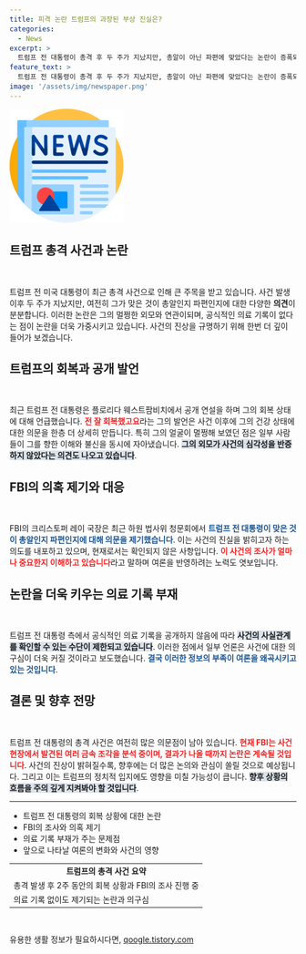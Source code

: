 ```yaml
---
title: 피격 논란 트럼프의 과장된 부상 진실은?
categories:
  - News
excerpt: >
  트럼프 전 대통령이 총격 후 두 주가 지났지만, 총알이 아닌 파편에 맞았다는 논란이 증폭되고 있습니다. 그의 멀쩡한 모습과 FBI의 의문 제기로 진실이 가려지지 않고 있어, 사건의 진상이 궁금증을 자아내고 있습니다!
feature_text: >
  트럼프 전 대통령이 총격 후 두 주가 지났지만, 총알이 아닌 파편에 맞았다는 논란이 증폭되고 있습니다. 그의 멀쩡한 모습과 FBI의 의문 제기로 진실이 가려지지 않고 있어, 사건의 진상이 궁금증을 자아내고 있습니다!
image: '/assets/img/newspaper.png'
---
```


<p><img src="/assets/img/newspaper.png" alt="kimp 속보" /></p>

<h2 data-ke-size="size26">트럼프 총격 사건과 논란</h2>

<p data-ke-size="size16">&nbsp;</p>

<p>트럼프 전 미국 대통령이 최근 총격 사건으로 인해 큰 주목을 받고 있습니다. 사건 발생 이후 두 주가 지났지만, 여전히 그가 맞은 것이 총알인지 파편인지에 대한 다양한 <strong>의견</strong>이 분분합니다. 이러한 논란은 그의 멀쩡한 외모와 연관이되며, 공식적인 의료 기록이 없다는 점이 논란을 더욱 가중시키고 있습니다. 사건의 진상을 규명하기 위해 한번 더 깊이 들어가 보겠습니다.</p>

<h2 data-ke-size="size26">트럼프의 회복과 공개 발언</h2>

<p data-ke-size="size16">&nbsp;</p>

<p>최근 트럼프 전 대통령은 플로리다 웨스트팜비치에서 공개 연설을 하며 그의 회복 상태에 대해 언급했습니다. <b><span style="color: #ee2323;">전 잘 회복했고요</span></b>라는 그의 발언은 사건 이후에 그의 건강 상태에 대한 의문을 한층 더 상세히 만듭니다. 특히 그의 얼굴이 멀쩡해 보였던 점은 일부 사람들이 그를 향한 이해와 불신을 동시에 자아냈습니다. <b><span style="background-color: #21538527;">그의 외모가 사건의 심각성을 반증하지 않았다는 의견도 나오고 있습니다</span></b>. </p>

<h2 data-ke-size="size26">FBI의 의혹 제기와 대응</h2>

<p data-ke-size="size16">&nbsp;</p>

<p>FBI의 크리스토퍼 레이 국장은 최근 하원 법사위 청문회에서 <b><span style="color: #1a5490;">트럼프 전 대통령이 맞은 것이 총알인지 파편인지에 대해 의문을 제기했습니다</span></b>. 이는 사건의 진실을 밝히고자 하는 의도를 내포하고 있으며, 현재로서는 확인되지 않은 사항입니다. <b><span style="color: #ee2323;">이 사건의 조사가 얼마나 중요한지 이해하고 있습니다</span></b>라고 말하며 여론을 반영하려는 노력도 엿보입니다.</p>

<h2 data-ke-size="size26">논란을 더욱 키우는 의료 기록 부재</h2>

<p data-ke-size="size16">&nbsp;</p>

<p>트럼프 전 대통령 측에서 공식적인 의료 기록을 공개하지 않음에 따라 <b><span style="background-color: #21538527;">사건의 사실관계를 확인할 수 있는 수단이 제한되고 있습니다</span></b>. 이러한 점에서 일부 언론은 사건에 대한 의구심이 더욱 커질 것이라고 보도했습니다. <b><span style="color: #1a5490;">결국 이러한 정보의 부족이 여론을 왜곡시키고 있는 것입니다</span></b>.</p>

<h2 data-ke-size="size26">결론 및 향후 전망</h2>

<p data-ke-size="size16">&nbsp;</p>

<p>트럼프 전 대통령의 총격 사건은 여전히 많은 의문점이 남아 있습니다. <b><span style="color: #ee2323;">현재 FBI는 사건 현장에서 발견된 여러 금속 조각을 분석 중이며, 결과가 나올 때까지 논란은 계속될 것입니다</span></b>. 사건의 진상이 밝혀질수록, 향후에는 더 많은 논의와 관심이 쏠릴 것으로 예상됩니다. 그리고 이는 트럼프의 정치적 입지에도 영향을 미칠 가능성이 큽니다. <b><span style="background-color: #21538527;">향후 상황의 흐름을 주의 깊게 지켜봐야 할 것입니다</span></b>.</p>

<hr>

<ul>
  <li>트럼프 전 대통령의 회복 상황에 대한 논란</li>
  <li>FBI의 조사와 의혹 제기</li>
  <li>의료 기록 부재가 주는 문제점</li>
  <li>앞으로 나타날 여론의 변화와 사건의 영향</li>
</ul>

<table style="width: 100%;">
  <tr>
    <td style="text-align: center; height: 17px;"><b>트럼프의 총격 사건 요약</b></td>
  </tr>
  <tr>
    <td>총격 발생 후 2주 동안의 회복 상황과 FBI의 조사 진행 중</td>
  </tr>
  <tr>
    <td>의료 기록 없이도 제기되는 논란과 의구심</td>
  </tr>
</table>

<p data-ke-size="size16">&nbsp;</p>
유용한 생활 정보가 필요하시다면, <a href="https://qoogle.tistory.com" rel="dofollow">qoogle.tistory.com</a>


